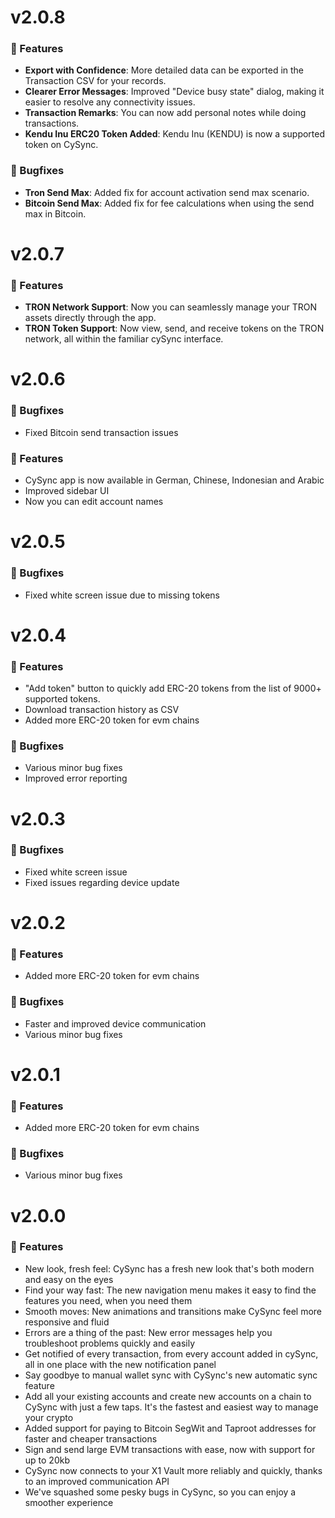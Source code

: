 # v2.0.8

### 🚀 Features

- **Export with Confidence**: More detailed data can be exported in the Transaction CSV for your records.
- **Clearer Error Messages**: Improved "Device busy state" dialog, making it easier to resolve any connectivity issues.
- **Transaction Remarks**: You can now add personal notes while doing transactions.
- **Kendu Inu ERC20 Token Added**: Kendu Inu (KENDU) is now a supported token on CySync.

### 🐛 Bugfixes

- **Tron Send Max**: Added fix for account activation send max scenario.
- **Bitcoin Send Max**: Added fix for fee calculations when using the send max in Bitcoin.

# v2.0.7

### 🚀 Features

- **TRON Network Support**: Now you can seamlessly manage your TRON assets directly through the app.
- **TRON Token Support**: Now view, send, and receive tokens on the TRON network, all within the familiar cySync interface.

# v2.0.6

### 🐛 Bugfixes

- Fixed Bitcoin send transaction issues

### 🚀 Features

- CySync app is now available in German, Chinese, Indonesian and Arabic
- Improved sidebar UI
- Now you can edit account names

# v2.0.5

### 🐛 Bugfixes

- Fixed white screen issue due to missing tokens

# v2.0.4

### 🚀 Features

- "Add token" button to quickly add ERC-20 tokens from the list of 9000+ supported tokens.
- Download transaction history as CSV
- Added more ERC-20 token for evm chains

### 🐛 Bugfixes

- Various minor bug fixes
- Improved error reporting

# v2.0.3

### 🐛 Bugfixes

- Fixed white screen issue
- Fixed issues regarding device update

# v2.0.2

### 🚀 Features

- Added more ERC-20 token for evm chains

### 🐛 Bugfixes

- Faster and improved device communication
- Various minor bug fixes

# v2.0.1

### 🚀 Features

- Added more ERC-20 token for evm chains

### 🐛 Bugfixes

- Various minor bug fixes

# v2.0.0

### 🚀 Features

- New look, fresh feel: CySync has a fresh new look that's both modern and easy on the eyes
- Find your way fast: The new navigation menu makes it easy to find the features you need, when you need them
- Smooth moves: New animations and transitions make CySync feel more responsive and fluid
- Errors are a thing of the past: New error messages help you troubleshoot problems quickly and easily
- Get notified of every transaction, from every account added in cySync, all in one place with the new notification panel
- Say goodbye to manual wallet sync with CySync's new automatic sync feature
- Add all your existing accounts and create new accounts on a chain to CySync with just a few taps. It's the fastest and easiest way to manage your crypto
- Added support for paying to Bitcoin SegWit and Taproot addresses for faster and cheaper transactions
- Sign and send large EVM transactions with ease, now with support for up to 20kb
- CySync now connects to your X1 Vault more reliably and quickly, thanks to an improved communication API
- We've squashed some pesky bugs in CySync, so you can enjoy a smoother experience
